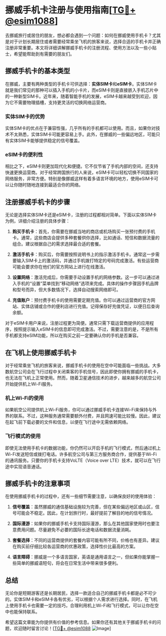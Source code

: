# 挪威手机卡注册与使用指南[[TG💪+ @esim1088](https://t.me/s/esim1088)]

去挪威旅行或居住的朋友，想必都会遇到一个问题：如何在挪威使用手机卡？尤其是对于计划长期居住或者需要经常乘坐飞机的旅客来说，选择合适的手机卡并正确注册非常重要。本文将详细讲解挪威手机卡的注册流程、使用方法以及一些小贴士，希望能帮助到有需要的朋友们。

## 挪威手机卡的基本类型

在挪威，主要有两种类型的手机卡可供选择：**实体SIM卡**和**eSIM卡**。实体SIM卡就是我们常见的那种可以插入手机的小卡片，而eSIM卡则是直接嵌入手机芯片中的一种新型SIM卡。近年来，随着智能手机的发展，eSIM卡越来越受到欢迎，因为它不需要物理插槽，支持更灵活的切换网络运营商。

### 实体SIM卡的优势

实体SIM卡的优点在于兼容性强，几乎所有的手机都可以使用。而且，如果你对技术不太熟悉，实体SIM卡可能更容易上手。此外，在挪威的一些偏远地区，可能只有实体SIM卡能够提供稳定的信号覆盖。

### eSIM卡的便利性

相比之下，eSIM卡则更加现代化和便捷。它不仅节省了手机内部的空间，还支持快速更换运营商。对于经常跨国旅行的人来说，eSIM卡可以轻松切换不同国家的网络服务，非常方便。特别是像挪威这样有着多语言环境的地方，使用eSIM卡可以让你随时随地连接到最适合你的网络。

## 注册挪威手机卡的步骤

无论是选择实体SIM卡还是eSIM卡，注册的过程都相对简单。下面以实体SIM卡为例，详细介绍注册的具体步骤：

1. **购买手机卡**：首先，你需要在挪威当地的商店或机场购买一张预付费的手机卡。通常，这些商店会提供多种套餐供你选择，比如通话、短信和数据流量的组合。建议根据自己的需求选择最合适的套餐。

2. **激活手机卡**：购买后，你需要按照说明书上的指示激活手机卡。通常这一步需要输入SIM卡上的激活码，并通过手机拨打特定的号码完成激活。有些运营商可能会要求你在他们的官方网站上进行在线激活。

3. **设置网络**：激活完成后，你需要手动设置手机的网络参数。这一步可以通过进入手机的“设置”菜单找到“移动网络”选项来完成。具体的操作步骤因手机品牌和型号而异，但大多数情况下，选择自动搜索网络即可。

4. **充值账户**：预付费手机卡的使用需要定期充值。你可以通过运营商的官方网站、实体店铺或合作的便利店进行充值。记得保存好充值凭证，以便日后查询余额。

对于eSIM卡用户来说，注册过程更为简便。通常只需下载运营商提供的应用程序，按照提示输入eSIM卡的信息即可完成激活。不过，需要注意的是，不是所有手机都支持eSIM功能，所以在购买之前一定要确认你的手机是否兼容。

## 在飞机上使用挪威手机卡

对于经常乘坐飞机的旅客来说，挪威手机卡的使用在空中可能面临一些挑战。大多数航空公司会在飞行过程中关闭乘客的手机信号，因此即使你拥有挪威的手机卡，也无法在飞机上正常使用。然而，随着卫星通信技术的进步，越来越多的航空公司开始提供机上Wi-Fi服务。

### 机上Wi-Fi的使用

如果航空公司提供机上Wi-Fi服务，你可以通过挪威手机卡连接Wi-Fi来保持与外界的联系。不过，这种服务通常需要额外付费，并且网速可能比较慢。因此，建议在起飞前下载必要的文件和信息，以便在飞行途中无需依赖网络。

### 飞行模式的使用

即使无法使用手机卡的数据功能，你仍然可以开启手机的飞行模式，然后通过机上Wi-Fi发送短信或拨打电话。许多航空公司与第三方服务商合作，提供基于Wi-Fi的通讯服务。只要你的手机卡支持VoLTE（Voice over LTE）技术，就可以在飞行途中实现语音通话。

## 挪威手机卡的注意事项

在使用挪威手机卡的过程中，还有一些细节需要注意，以确保良好的使用体验：

1. **信号覆盖**：虽然挪威的通信基础设施较为完善，但在某些偏远地区或山区，信号可能会不稳定。因此，在计划旅行时，最好提前了解目的地的信号情况。

2. **国际漫游**：如果你的挪威手机卡支持国际漫游，那么在其他国家使用时也要注意费用问题。尽量避免不必要的国际长途电话和数据流量消耗。

3. **套餐选择**：不同的运营商提供的套餐内容可能有所不同，价格也有差异。建议在购买前仔细比较各运营商的优惠政策，选择性价比最高的方案。

4. **语言障碍**：挪威是一个多语言国家，英语是通用语言之一，但如果你能掌握一些简单的挪威语短句，将会在日常生活中带来很多便利。

## 总结

无论你是短期游客还是长期居民，选择一款适合自己的挪威手机卡都是必不可少的。实体SIM卡和eSIM卡各有优劣，可以根据个人需求进行选择。同时，在飞机上使用手机卡也需要一定的技巧，合理利用机上Wi-Fi和飞行模式，可以让你在空中也能保持联系。

希望这篇文章能为你提供有价值的参考信息。如果你还有其他关于挪威手机卡的问题，欢迎随时留言讨论！[[TG💪+ @esim1088](https://t.me/s/esim1088) ![Image](https://i.postimg.cc/4NQfJmqS/Snipaste-2025-05-13-00-14-12.png)]